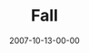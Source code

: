 ---
layout: message
category: message
series: "Seasons"
title: "Fall"
date: 2007-10-13-00-00
message_id: 461
audio: "http://s3.amazonaws.com/crossroads-media/messages/audio/Seasons_01_Fall_10_14_07_Todd_Henry.mp3"
audio-duration: "38:52"
explicit: false
---